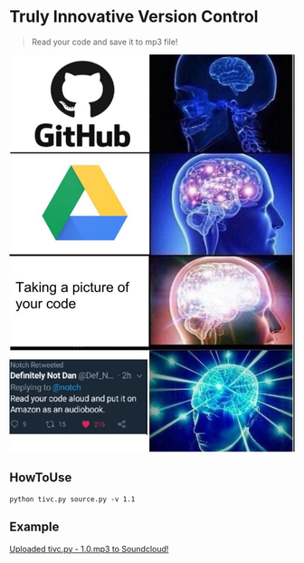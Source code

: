 # Truly Innovative Version Control

> Read your code and save it to mp3 file!

![img](img.jpg)


## HowToUse

```
python tivc.py source.py -v 1.1
```

## Example

[Uploaded tivc.py - 1.0.mp3 to Soundcloud!](https://soundcloud.com/phillyai/tivcpy-10)
